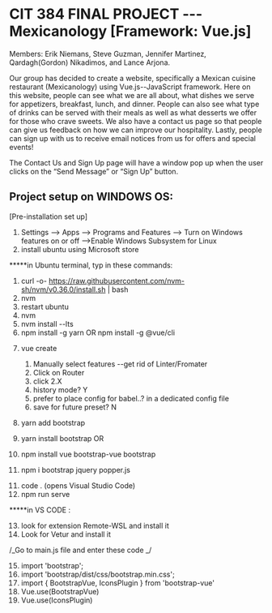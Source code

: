 # CIT 384 FINAL PROJECT --- Mexicanology [Framework: Vue.js]

Members: Erik Niemans, Steve Guzman, Jennifer Martinez, Qardagh(Gordon) Nikadimos, and Lance Arjona.

Our group has decided to create a website, specifically a Mexican cuisine restaurant (Mexicanology) using Vue.js--JavaScript framework. Here on this website, people can see what we are all about, what dishes we serve for appetizers, breakfast, lunch, and dinner. People can also see what type of drinks can be served with their meals as well as what desserts we offer for those who crave sweets. We also have a contact us page so that people can give us feedback on how we can improve our hospitality. Lastly, people can sign up with us to receive email notices from us for offers and special events!

The Contact Us and Sign Up page will have a window pop up when the user clicks on the “Send Message” or “Sign Up” button.

## Project setup on WINDOWS OS:

[Pre-installation set up]

1. Settings --> Apps --> Programs and Features --> Turn on Windows features on or off -->Enable Windows Subsystem for Linux
2. install ubuntu using Microsoft store

**\***in Ubuntu terminal, typ in these commands:

1. curl -o- https://raw.githubusercontent.com/nvm-sh/nvm/v0.36.0/install.sh | bash
2. nvm
3. restart ubuntu
4. nvm
5. nvm install --lts
6. npm install -g yarn OR npm install -g @vue/cli

7) vue create <project name>

   1. Manually select features
      --get rid of Linter/Fromater
   2. Click on Router
   3. click 2.X
   4. history mode? Y
   5. prefer to place config for babel..? in a dedicated config file
   6. save for future preset? N

8) yarn add bootstrap
9) yarn install bootstrap
   OR
10) npm install vue bootstrap-vue bootstrap
11) npm i bootstrap jquery popper.js

11. code . (opens Visual Studio Code)
12. npm run serve

**\***in VS CODE :

13. look for extension Remote-WSL and install it
14. Look for Vetur and install it

/_Go to main.js file and enter these code _/

15. import 'bootstrap';
16. import 'bootstrap/dist/css/bootstrap.min.css';
17. import { BootstrapVue, IconsPlugin } from 'bootstrap-vue'
18. Vue.use(BootstrapVue)
19. Vue.use(IconsPlugin)
